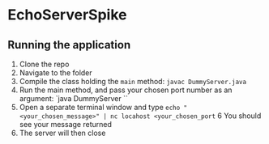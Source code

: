 # EchoServerSpike

## Running the application
1. Clone the repo
2. Navigate to the folder
3. Compile the class holding the `main` method:
`javac DummyServer.java`
4. Run the main method, and pass your chosen port
number as an argument: `java DummyServer <port number>``
5. Open a separate terminal window and type `echo "<your_chosen_message>" | nc locahost <your_chosen_port`
6 You should see your message returned
7. The server will then close
